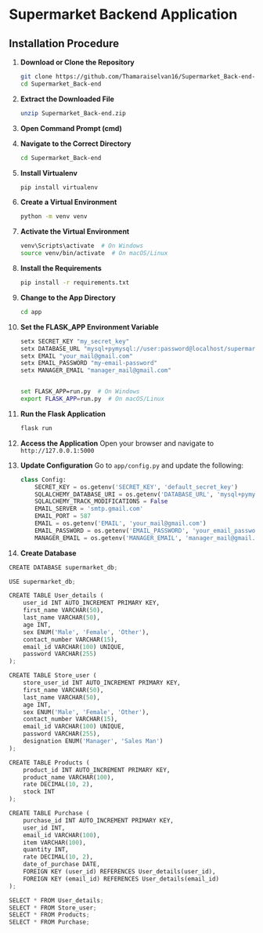 # Supermarket Backend Application

## Installation Procedure

1. **Download or Clone the Repository**
    ```bash
    git clone https://github.com/Thamaraiselvan16/Supermarket_Back-end-.git
    cd Supermarket_Back-end
    ```

2. **Extract the Downloaded File**
    ```bash
    unzip Supermarket_Back-end.zip
    ```

3. **Open Command Prompt (cmd)**

4. **Navigate to the Correct Directory**
    ```bash
    cd Supermarket_Back-end
    ```

5. **Install Virtualenv**
    ```bash
    pip install virtualenv
    ```

6. **Create a Virtual Environment**
    ```bash
    python -m venv venv
    ```

7. **Activate the Virtual Environment**
    ```bash
    venv\Scripts\activate  # On Windows
    source venv/bin/activate  # On macOS/Linux
    ```

8. **Install the Requirements**
    ```bash
    pip install -r requirements.txt
    ```

9. **Change to the App Directory**
    ```bash
    cd app
    ```

10. **Set the FLASK_APP Environment Variable**
    ```bash
    setx SECRET_KEY "my_secret_key"
    setx DATABASE_URL "mysql+pymysql://user:password@localhost/supermarket_db" #need to change
    setx EMAIL "your_mail@gmail.com"
    setx EMAIL_PASSWORD "my-email-password"
    setx MANAGER_EMAIL "manager_mail@gmail.com"


    set FLASK_APP=run.py  # On Windows
    export FLASK_APP=run.py  # On macOS/Linux
    ```

11. **Run the Flask Application**
    ```bash
    flask run
    ```

12. **Access the Application**
    Open your browser and navigate to `http://127.0.0.1:5000`

13. **Update Configuration**
    Go to `app/config.py` and update the following:
    ```python
    class Config:
        SECRET_KEY = os.getenv('SECRET_KEY', 'default_secret_key')
        SQLALCHEMY_DATABASE_URI = os.getenv('DATABASE_URL', 'mysql+pymysql://user:password@localhost/supermarket_db')
        SQLALCHEMY_TRACK_MODIFICATIONS = False
        EMAIL_SERVER = 'smtp.gmail.com'
        EMAIL_PORT = 587
        EMAIL = os.getenv('EMAIL', 'your_mail@gmail.com')
        EMAIL_PASSWORD = os.getenv('EMAIL_PASSWORD', 'your_email_password')
        MANAGER_EMAIL = os.getenv('MANAGER_EMAIL', 'manager_mail@gmail.com')
    ```

14. **Create Database**
```python
CREATE DATABASE supermarket_db;

USE supermarket_db;

CREATE TABLE User_details (
    user_id INT AUTO_INCREMENT PRIMARY KEY,
    first_name VARCHAR(50),
    last_name VARCHAR(50),
    age INT,
    sex ENUM('Male', 'Female', 'Other'),
    contact_number VARCHAR(15),
    email_id VARCHAR(100) UNIQUE,
    password VARCHAR(255)
);

CREATE TABLE Store_user (
    store_user_id INT AUTO_INCREMENT PRIMARY KEY,
    first_name VARCHAR(50),
    last_name VARCHAR(50),
    age INT,
    sex ENUM('Male', 'Female', 'Other'),
    contact_number VARCHAR(15),
    email_id VARCHAR(100) UNIQUE,
    password VARCHAR(255),
    designation ENUM('Manager', 'Sales Man')
);

CREATE TABLE Products (
    product_id INT AUTO_INCREMENT PRIMARY KEY,
    product_name VARCHAR(100),
    rate DECIMAL(10, 2),
    stock INT
);

CREATE TABLE Purchase (
    purchase_id INT AUTO_INCREMENT PRIMARY KEY,
    user_id INT,
    email_id VARCHAR(100),
    item VARCHAR(100),
    quantity INT,
    rate DECIMAL(10, 2),
    date_of_purchase DATE,
    FOREIGN KEY (user_id) REFERENCES User_details(user_id),
    FOREIGN KEY (email_id) REFERENCES User_details(email_id)
);

SELECT * FROM User_details;
SELECT * FROM Store_user;
SELECT * FROM Products;
SELECT * FROM Purchase;
 ```
